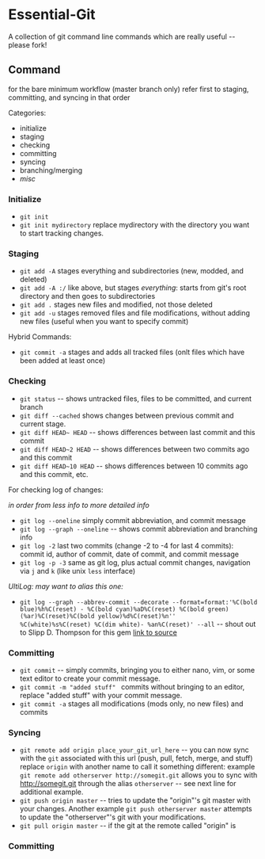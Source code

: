Essential-Git
=============

A collection of git command line commands which are really useful -- please fork!



## Command

for the bare minimum workflow (master branch only) refer first to staging, committing, and syncing in that order

Categories:

* initialize
* staging
* checking
* committing
* syncing
* branching/merging
* *misc*
 

### Initialize

* `git init`
* `git init mydirectory` replace mydirectory with the directory you want to start tracking changes.

### Staging

* `git add -A` stages everything and subdirectories (new, modded, and deleted)
* `git add -A :/` like above, but stages *everything*: starts from git's root directory and then goes to subdirectories
* `git add .`  stages new files and modified, not those deleted
* `git add -u` stages removed files and file modifications, without adding new files (useful when you want to specify commit)

Hybrid Commands:
* `git commit -a` stages and adds all tracked files (onlt files which have been added at least once)

### Checking

* `git status` -- shows untracked files, files to be committed, and current branch
* `git diff --cached` shows changes between previous commit and current stage.
* `git diff HEAD~ HEAD` -- shows differences between last commit and this commit
* `git diff HEAD~2 HEAD` -- shows differences between two commits ago and this commit
* `git diff HEAD~10 HEAD` -- shows differences between 10 commits ago and this commit, etc.

For checking log of changes:

*in order from less info to more detailed info*

* `git log --oneline` simply commit abbreviation, and commit message
* `git log --graph --oneline` -- shows commit abbreviation and branching info
* `git log -2`  last two commits (change -2 to -4 for last 4 commits): commit id, author of commit, date of commit, and commit message
* `git log -p -3` same as git log, plus actual commit changes, navigation via `j` and `k` (like unix `less` interface)

*UltiLog: may want to alias this one:*

* `git log --graph --abbrev-commit --decorate --format=format:'%C(bold blue)%h%C(reset) - %C(bold cyan)%aD%C(reset) %C(bold green)(%ar)%C(reset)%C(bold yellow)%d%C(reset)%n''          %C(white)%s%C(reset) %C(dim white)- %an%C(reset)' --all` -- shout out to Slipp D. Thompson for this gem [link to source](http://stackoverflow.com/questions/1057564/pretty-git-branch-graphs)

### Committing

* `git commit` -- simply commits, bringing you to either nano, vim, or some text editor to create your commit message.
* `git commit -m "added stuff" ` commits without bringing to an editor, replace "added stuff" with your commit message.
* `git commit -a` stages all modifications (mods only, no new files) and commits

### Syncing

* `git remote add origin place_your_git_url_here` -- you can now sync with the `git` associated with this url (push, pull, fetch, merge, and stuff) replace `origin` with another name to call it something different: example `git remote add otherserver http://somegit.git` allows you to sync with http://somegit.git through the alias `otherserver` -- see next line for additional example.
* `git push origin master` -- tries to update the "origin"'s git master with your changes.  Another example `git push otherserver master` attempts to update the "otherserver"'s git with your modifications.
* `git pull origin master` -- if the git at the remote called "origin" is 











### Committing
